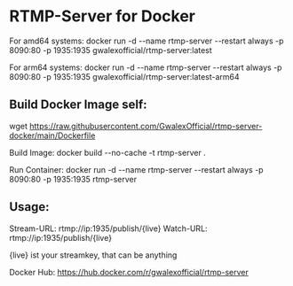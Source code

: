 # RTMP-Server for Docker

For amd64 systems: docker run -d --name rtmp-server --restart always -p 8090:80 -p 1935:1935 gwalexofficial/rtmp-server:latest

For arm64 systems: docker run -d --name rtmp-server --restart always -p 8090:80 -p 1935:1935 gwalexofficial/rtmp-server:latest-arm64

## Build Docker Image self:

wget https://raw.githubusercontent.com/GwalexOfficial/rtmp-server-docker/main/Dockerfile

Build Image: docker build --no-cache -t rtmp-server .

Run Container: docker run -d --name rtmp-server --restart always -p 8090:80 -p 1935:1935 rtmp-server

## Usage:
Stream-URL: rtmp://ip:1935/publish/{live}
Watch-URL: rtmp://ip:1935/publish/{live}

{live} ist your streamkey, that can be anything

Docker Hub: https://hub.docker.com/r/gwalexofficial/rtmp-server
